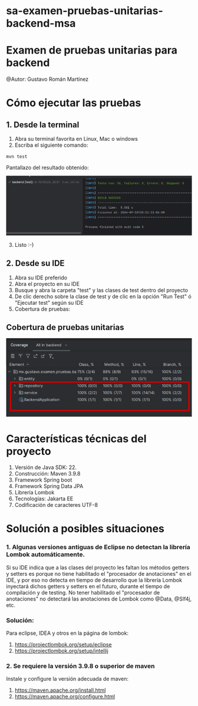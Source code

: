# sa-examen-pruebas-unitarias-backend-msa
# Examen de pruebas unitarias para backend

@Autor: Gustavo Román Martínez

# Cómo ejecutar las pruebas
## 1. Desde la terminal
1. Abra su terminal favorita en Linux, Mac o windows
2. Escriba el siguiente comando:
```
mvn test
   ```
Pantallazo del resultado obtenido:

![img.png](img.png)

3. Listo :-)

## 2. Desde su IDE
1. Abra su IDE preferido
2. Abra el proyecto en su IDE
3. Busque y abra la carpeta "test" y las clases de test dentro del proyecto
4. De clic derecho sobre la clase de test y de clic en la opción "Run Test" ó "Ejecutar test" según su IDE
5. Cobertura de pruebas:

## Cobertura de pruebas unitarias
![img_2.png](img_2.png)

# Características técnicas del proyecto
1. Versión de Java SDK: 22.
2. Construcción: Maven 3.9.8
3. Framework Spring boot
4. Framework Spring Data JPA
5. Librería Lombok
6. Tecnologías: Jakarta EE
7. Codificación de caracteres UTF-8

# Solución a posibles situaciones
### 1. Algunas versiones antiguas de Eclipse no detectan la librería Lombok automáticamente.

Si su IDE indica que a las clases del proyecto les faltan los métodos getters y setters es porque no tiene habilitado el
"procesador de anotaciones" en el IDE, y por eso no detecta en tiempo de desarrollo que la librería Lombok inyectará
dichos getters y setters en el futuro, durante el tiempo de compilación y de testing.
No tener habilitado el "procesador de anotaciones" no detectará las anotaciones de Lombok como @Data, @Slf4j, etc.
### Solución:
Para eclipse, IDEA y otros en la página de lombok: 
1. https://projectlombok.org/setup/eclipse
2. https://projectlombok.org/setup/intellij

### 2. Se requiere la versión 3.9.8 o superior de maven
Instale y configure la versión adecuada de maven:
1. https://maven.apache.org/install.html
2. https://maven.apache.org/configure.html